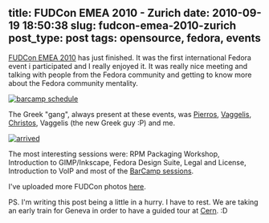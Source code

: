 title: FUDCon EMEA 2010 - Zurich
date: 2010-09-19 18:50:38
slug: fudcon-emea-2010-zurich
post_type: post
tags: opensource, fedora, events
---

[FUDCon EMEA 2010](http://fedoraproject.org/wiki/FUDCon:Zurich_2010) has just finished. It was the first international Fedora event i participated and I really enjoyed it. It was really nice meeting and talking with people from the Fedora community and getting to know more about the Fedora community mentality.

[![barcamp schedule](http://farm5.static.flickr.com/4113/5004227453_f4f32ab143.jpg)](http://www.flickr.com/photos/comzeradd/5004227453/)

The Greek "gang", always present at these events, was [Pierros](http://pierros.papadeas.gr/), [Vaggelis](http://ebalaskas.gr/), [Christos](http://bacharakis.com/), Vaggelis (the new Greek guy :P) and me.

[![arrived](http://farm5.static.flickr.com/4131/5000502319_4692e1a0ae.jpg)](http://www.flickr.com/photos/comzeradd/5000502319/)

The most interesting sessions were: RPM Packaging Workshop, Introduction to GIMP/Inkscape, Fedora Design Suite, Legal and License, Introduction to VoIP and most of the [BarCamp sessions](http://fedoraproject.org/wiki/FUDCon:Zurich_2010_BarCamp_Schedule).

I've uploaded more FUDCon photos [here](http://www.flickr.com/photos/comzeradd/sets/72157624856066299/with/5000502319/).

PS. I'm writing this post being a little in a hurry. I have to rest. We are taking an early train for Geneva in order to have a guided tour at [Cern](http://en.wikipedia.org/wiki/Cern). :D
